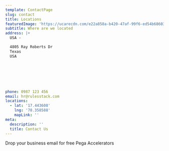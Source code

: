 ```yaml
---
template: ContactPage
slug: contact
title: Locations
featuredImage: 'https://ucarecdn.com/e22a858a-b420-47af-99f6-ed54b6860333/'
subtitle: Where are we located
address: |+
  USA -

  4805 Ray Roberts Dr
  Texas 
  USA







phone: 0987 123 456
email: hr@rulesstack.com
locations:
  - lat: '17.443608'
    lng: '78.358588'
    mapLink: ''
meta:
  description: ''
  title: Contact Us
---
```

Drop your business email for free Pega Accelerators
